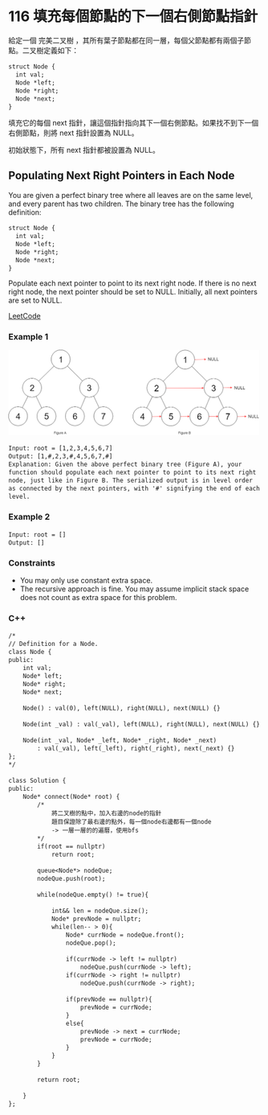 # 116 填充每個節點的下一個右側節點指針

給定一個 完美二叉樹 ，其所有葉子節點都在同一層，每個父節點都有兩個子節點。二叉樹定義如下：

```
struct Node { 
  int val;
  Node *left;
  Node *right;
  Node *next;
}
```

填充它的每個 next 指針，讓這個指針指向其下一個右側節點。如果找不到下一個右側節點，則將 next 指針設置為 NULL。

初始狀態下，所有 next 指針都被設置為 NULL。

## Populating Next Right Pointers in Each Node

You are given a perfect binary tree where all leaves are on the same level, and every parent has two children. The binary tree has the following definition:
```
struct Node { 
  int val;
  Node *left;
  Node *right;
  Node *next;
}
```
Populate each next pointer to point to its next right node. If there is no next right node, the next pointer should be set to NULL.
Initially, all next pointers are set to NULL.

[LeetCode](https://leetcode.cn/problems/populating-next-right-pointers-in-each-node/)

### Example 1

<img src="img/116.png" width = "500"/>

```
Input: root = [1,2,3,4,5,6,7]
Output: [1,#,2,3,#,4,5,6,7,#]
Explanation: Given the above perfect binary tree (Figure A), your function should populate each next pointer to point to its next right node, just like in Figure B. The serialized output is in level order as connected by the next pointers, with '#' signifying the end of each level.
```

### Example 2

```
Input: root = []
Output: []
``` 

### Constraints

* You may only use constant extra space.
* The recursive approach is fine. You may assume implicit stack space does not count as extra space for this problem.


### C++ 

```
/*
// Definition for a Node.
class Node {
public:
    int val;
    Node* left;
    Node* right;
    Node* next;

    Node() : val(0), left(NULL), right(NULL), next(NULL) {}

    Node(int _val) : val(_val), left(NULL), right(NULL), next(NULL) {}

    Node(int _val, Node* _left, Node* _right, Node* _next)
        : val(_val), left(_left), right(_right), next(_next) {}
};
*/

class Solution {
public:
    Node* connect(Node* root) {
        /*  
            將二叉樹的點中，加入右邊的node的指針
            題目保證除了最右邊的點外，每一個node右邊都有一個node
            -> 一層一層的的遍曆，使用bfs
        */
        if(root == nullptr)
            return root;

        queue<Node*> nodeQue;
        nodeQue.push(root);

        while(nodeQue.empty() != true){

            int&& len = nodeQue.size();
            Node* prevNode = nullptr;
            while(len-- > 0){
                Node* currNode = nodeQue.front();
                nodeQue.pop();

                if(currNode -> left != nullptr)
                    nodeQue.push(currNode -> left);
                if(currNode -> right != nullptr)
                    nodeQue.push(currNode -> right);

                if(prevNode == nullptr){
                    prevNode = currNode;
                }
                else{                
                    prevNode -> next = currNode;
                    prevNode = currNode;
                }
            }
        }

        return root;
        
    }
};
```
